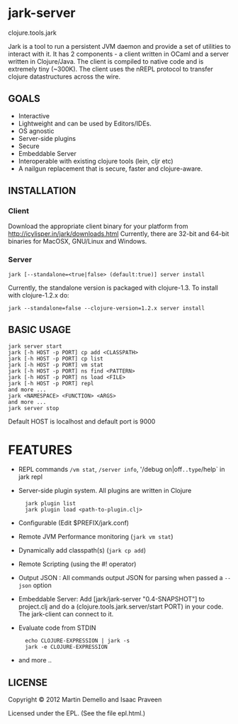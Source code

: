 
# jark-server

clojure.tools.jark

Jark is a tool to run a persistent JVM daemon and provide a set of utilities to interact with it. 
It has 2 components - a client written in OCaml and a server written in Clojure/Java. The client is compiled to native code and is extremely tiny (~300K). 
The client uses the nREPL protocol to transfer clojure datastructures across the wire. 

## GOALS

* Interactive 
* Lightweight and can be used by Editors/IDEs.
* OS agnostic
* Server-side plugins
* Secure
* Embeddable Server
* Interoperable with existing clojure tools (lein, cljr etc)
* A nailgun replacement that is secure, faster and clojure-aware.

## INSTALLATION

### Client

Download the appropriate client binary for your platform from http://icylisper.in/jark/downloads.html 
Currently, there are 32-bit and 64-bit binaries for MacOSX, GNU/Linux and Windows. 

### Server

    jark [--standalone=<true|false> (default:true)] server install 

Currently, the standalone version is packaged with clojure-1.3. To install with clojure-1.2.x do:
           
    jark --standalone=false --clojure-version=1.2.x server install

## BASIC USAGE

    jark server start
    jark [-h HOST -p PORT] cp add <CLASSPATH>
    jark [-h HOST -p PORT] cp list
    jark [-h HOST -p PORT] vm stat
    jark [-h HOST -p PORT] ns find <PATTERN>
    jark [-h HOST -p PORT] ns load <FILE>
    jark [-h HOST -p PORT] repl
    and more ...
    jark <NAMESPACE> <FUNCTION> <ARGS>
    and more ...
    jark server stop

Default HOST is localhost and default port is 9000

# FEATURES 

* REPL commands `/vm stat`, `/server info`, '/debug on|off` ..type `/help` in jark repl
* Server-side plugin system. All plugins are written in Clojure
  
        jark plugin list
        jark plugin load <path-to-plugin.clj>

* Configurable (Edit $PREFIX/jark.conf)
* Remote JVM Performance monitoring (`jark vm stat`)
* Dynamically add classpath(s) (`jark cp add`)
* Remote Scripting (using the #! operator)
* Output JSON :
  All commands output JSON for parsing when passed a `--json` option
* Embeddable Server:
  Add [jark/jark-server "0.4-SNAPSHOT"] to project.clj and do a (clojure.tools.jark.server/start PORT) in your code. The jark-client can connect to it.
* Evaluate code from STDIN 
  
        echo CLOJURE-EXPRESSION | jark -s 
        jark -e CLOJURE-EXPRESSION        

* and more ..
    
## LICENSE

Copyright © 2012 Martin Demello and Isaac Praveen

Licensed under the EPL. (See the file epl.html.)
